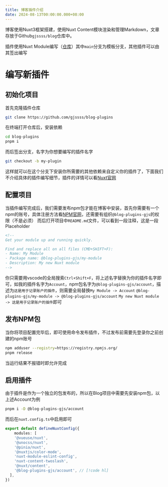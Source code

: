 ```yaml
---
title: 博客插件介绍
date: 2024-08-13T00:00:00.000+08:00
---
```


博客使用Nuxt3框架搭建，使用Nuxt Content模块渲染和管理Markdown，文章存放于Github`gjssss/blog`仓库中。

插件使用Nuxt Module编写（[仓库](https://github.com/gjssss/blog-plugins)）其中`main`分支为模板分支，其他插件可以由其签出编写
# 编写新插件

## 初始化项目

首先克隆插件仓库
```bash
git clone https://github.com/gjssss/blog-plugins
```
在终端打开仓库后，安装依赖
```bash
cd blog-plugins
pnpm i
```
而后签出分支，名字为你想要编写的插件名字
```bash
git checkout -b my-plugin
```
这样就可以在这个分支下安装你所需要的其他依赖来自定义你的插件了，下面我们不介绍具体的插件编写细节，插件的详情可以看[Nuxt官网](https://nuxt.com/docs/guide/going-further/modules)

## 配置项目

当插件编写完成后，我们需要发布npm包才能在博客中安装，首先你需要有一个npm的账号，具体注册方法看[NPM官网](https://www.npmjs.com/)，还需要有组织`@blog-plugins-gjs`的权限（不是必须）
而后打开项目中`README.md`文件，可以看到一段注释，这是一段Placeholder

```markdown
<!--
Get your module up and running quickly.

Find and replace all on all files (CMD+SHIFT+F):
- Name: My Module
- Package name: @blog-plugins-gjs/my-module
- Description: My new Nuxt module
-->
```
你只需要用vscode的全局搜索`Ctrl+Shift+F`，将上述名字替换为你的插件名字即可，如我的插件名字为`Account`，npm包名字为`@blog-plugins-gjs/account`，描述为`这是用于记录账户的插件`，则需要全局替换`My Module -> Account` `@blog-plugins-gjs/my-module -> @blog-plugins-gjs/account` `My new Nuxt module -> 这是用于记录账户的插件`即可

## 发布NPM包

当你将项目配置完毕后，即可使用命令发布插件，不过发布前需要先登录你之前创建的npm账号

```bash
npm adduser --registry=https://registry.npmjs.org/
pnpm release
```

当运行结果不报错时即允许完成

## 启用插件

由于插件是作为一个独立的包发布的，所以在Blog项目中需要先安装npm包，以上述Account为例

```bash
pnpm i -D @blog-plugins-gjs/account
```

而后在`nuxt.config.ts`中启用即可

```ts twoslash
export default defineNuxtConfig({
	modules: [
    '@vueuse/nuxt',
    '@unocss/nuxt',
    '@pinia/nuxt',
    '@nuxtjs/color-mode',
    'nuxt-module-eslint-config',
    'nuxt-content-twoslash',
    '@nuxt/content',
    '@blog-plugins-gjs/account', // [!code hl]
  ],
})
```

